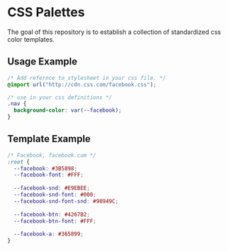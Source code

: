 # CSS Palettes
The goal of this repository is to establish a collection of standardized css color templates.

## Usage Example
```css
/* Add refernce to stylesheet in your css file. */
@import url("http://cdn.css.com/facebook.css");

/* use in your css definitions */
.nav {
  background-color: var(--facebook);
}
```

## Template Example
```css
/* Facebook, facebook.com */
:root {
  --facebook: #3B5898;
  --facebook-font: #FFF;
  
  --facebook-snd: #E9EBEE;
  --facebook-snd-font: #000;
  --facebook-snd-font-snd: #90949C;
  
  --facebook-btn: #4267B2;
  --facebook-btn-font: #FFF;
  
  --facebook-a: #365899;
}
```
